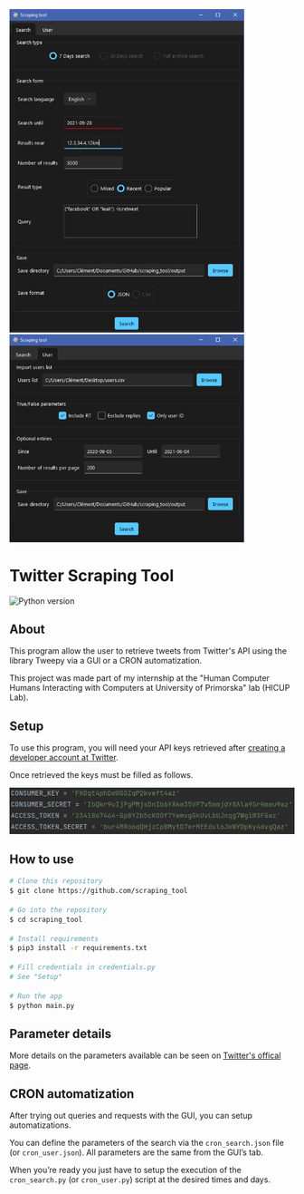 <p float="left">
  <img src="https://github.com/Wazzabeee/scraping_tool/blob/main/src/images/screenshots/search_tab.PNG" width="415" />
  <img src="https://github.com/Wazzabeee/scraping_tool/blob/main/src/images/screenshots/user_tab.PNG" width="415" /> 
</p>

# Twitter Scraping Tool
 
![Python version](https://img.shields.io/badge/Python-3.8-blue)

## About
This program allow the user to retrieve tweets from Twitter's API using the library Tweepy via a GUI or a CRON automatization.

This project was made part of my internship at the "Human Computer Humans Interacting with Computers at University of Primorska" lab (HICUP Lab).

## Setup
To use this program, you will need your API keys retrieved after [creating a developer account at Twitter](https://developer.twitter.com/en/apply-for-access).

Once retrieved the keys must be filled as follows.

<img
     src="https://github.com/Wazzabeee/scraping_tool/blob/main/src/images/credentials.png"
     />

**How to use**
---
```bash
# Clone this repository
$ git clone https://github.com/scraping_tool

# Go into the repository
$ cd scraping_tool

# Install requirements
$ pip3 install -r requirements.txt

# Fill credentials in credentials.py
# See "Setup"

# Run the app
$ python main.py
```

## Parameter details
More details on the parameters available can be seen on [Twitter's offical page](https://developer.twitter.com/en/docs/twitter-api/v1/tweets/search/api-reference/get-search-tweets).

## CRON automatization
After trying out queries and requests with the GUI, you can setup automatizations.

You can define the parameters of the search via the `cron_search.json` file (or `cron_user.json`). All parameters are the same from the GUI’s tab.

When you’re ready you just have to setup the execution of the `cron_search.py` (or `cron_user.py`) script at the desired times and days.


